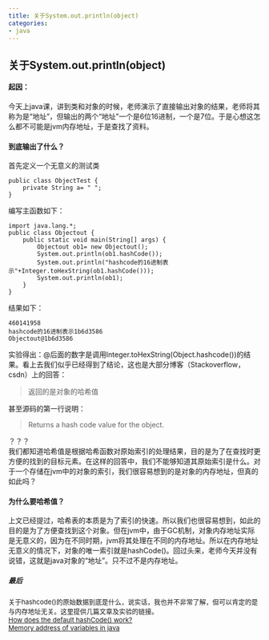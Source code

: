 ```yaml
---
title: 关于System.out.println(object)
categories: 
- java
---
```


## 关于System.out.println(object)

#### 起因：
今天上java课，讲到类和对象的时候，老师演示了直接输出对象的结果，老师将其称为是“地址”，但输出的两个“地址”一个是6位16进制，一个是7位。于是心想这怎么都不可能是jvm内存地址，于是查找了资料。

#### 到底输出了什么？
首先定义一个无意义的测试类
```
public class ObjectTest {
    private String a= " ";
}
```
编写主函数如下：
```
import java.lang.*;
public class Objectout {
    public static void main(String[] args) {
        Objectout ob1= new Objectout();
        System.out.println(ob1.hashCode());
        System.out.println("hashcode的16进制表示"+Integer.toHexString(ob1.hashCode()));
        System.out.println(ob1);
    }
}
```
结果如下：
```
460141958
hashcode的16进制表示1b6d3586
Objectout@1b6d3586
````
实验得出：@后面的数字是调用Integer.toHexString(Object.hashcode())的结果。看上去我们似乎已经得到了结论，这也是大部分博客（Stackoverflow，csdn）上的回答：
> 返回的是对象的哈希值

甚至源码的第一行说明：
> Returns a hash code value for the object.

？？？</br>
我们都知道哈希值是根据哈希函数对原始索引的处理结果，目的是为了在查找时更方便的找到的目标元素。在这样的回答中，我们不能够知道其原始索引是什么。对于一个存储在jvm中的对象的索引，我们很容易想到的是对象的内存地址，但真的如此吗？

#### 为什么要哈希值？
上文已经提过，哈希表的本质是为了索引的快速。所以我们也很容易想到，如此的目的是为了方便查找到这个对象。但在jvm中，由于GC机制，对象内存地址实际是无意义的，因为在不同时期，jvm将其处理在不同的内存地址。所以在内存地址无意义的情况下，对象的唯一索引就是hashCode()。回过头来，老师今天并没有说错，这就是java对象的“地址”。只不过不是内存地址。

##### 最后
<font size="2">关于hashcode()的原始数据到底是什么，说实话，我也并不非常了解，但可以肯定的是与内存地址无关。这里提供几篇文章及实验的链接。</br>
[How does the default hashCode() work?](https://srvaroa.github.io/jvm/java/openjdk/biased-locking/2017/01/30/hashCode.html)</br>
[Memory address of variables in java](https://stackoverflow.com/questions/1961146/memory-address-of-variables-in-java/20680667#20680667)